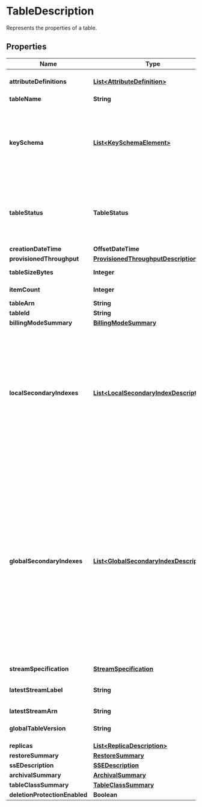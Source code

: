 

# TableDescription

Represents the properties of a table.

## Properties

| Name | Type | Description | Notes |
|------------ | ------------- | ------------- | -------------|
|**attributeDefinitions** | [**List&lt;AttributeDefinition&gt;**](AttributeDefinition.md) | &lt;p&gt;An array of &lt;code&gt;AttributeDefinition&lt;/code&gt; objects. Each of these objects describes one attribute in the table and index key schema.&lt;/p&gt; &lt;p&gt;Each &lt;code&gt;AttributeDefinition&lt;/code&gt; object in this array is composed of:&lt;/p&gt; &lt;ul&gt; &lt;li&gt; &lt;p&gt; &lt;code&gt;AttributeName&lt;/code&gt; - The name of the attribute.&lt;/p&gt; &lt;/li&gt; &lt;li&gt; &lt;p&gt; &lt;code&gt;AttributeType&lt;/code&gt; - The data type for the attribute.&lt;/p&gt; &lt;/li&gt; &lt;/ul&gt; |  [optional] |
|**tableName** | **String** | The name of the table. |  [optional] |
|**keySchema** | [**List&lt;KeySchemaElement&gt;**](KeySchemaElement.md) | &lt;p&gt;The primary key structure for the table. Each &lt;code&gt;KeySchemaElement&lt;/code&gt; consists of:&lt;/p&gt; &lt;ul&gt; &lt;li&gt; &lt;p&gt; &lt;code&gt;AttributeName&lt;/code&gt; - The name of the attribute.&lt;/p&gt; &lt;/li&gt; &lt;li&gt; &lt;p&gt; &lt;code&gt;KeyType&lt;/code&gt; - The role of the attribute:&lt;/p&gt; &lt;ul&gt; &lt;li&gt; &lt;p&gt; &lt;code&gt;HASH&lt;/code&gt; - partition key&lt;/p&gt; &lt;/li&gt; &lt;li&gt; &lt;p&gt; &lt;code&gt;RANGE&lt;/code&gt; - sort key&lt;/p&gt; &lt;/li&gt; &lt;/ul&gt; &lt;note&gt; &lt;p&gt;The partition key of an item is also known as its &lt;i&gt;hash attribute&lt;/i&gt;. The term \&quot;hash attribute\&quot; derives from DynamoDB&#39;s usage of an internal hash function to evenly distribute data items across partitions, based on their partition key values.&lt;/p&gt; &lt;p&gt;The sort key of an item is also known as its &lt;i&gt;range attribute&lt;/i&gt;. The term \&quot;range attribute\&quot; derives from the way DynamoDB stores items with the same partition key physically close together, in sorted order by the sort key value.&lt;/p&gt; &lt;/note&gt; &lt;/li&gt; &lt;/ul&gt; &lt;p&gt;For more information about primary keys, see &lt;a href&#x3D;\&quot;https://docs.aws.amazon.com/amazondynamodb/latest/developerguide/DataModel.html#DataModelPrimaryKey\&quot;&gt;Primary Key&lt;/a&gt; in the &lt;i&gt;Amazon DynamoDB Developer Guide&lt;/i&gt;.&lt;/p&gt; |  [optional] |
|**tableStatus** | **TableStatus** | &lt;p&gt;The current state of the table:&lt;/p&gt; &lt;ul&gt; &lt;li&gt; &lt;p&gt; &lt;code&gt;CREATING&lt;/code&gt; - The table is being created.&lt;/p&gt; &lt;/li&gt; &lt;li&gt; &lt;p&gt; &lt;code&gt;UPDATING&lt;/code&gt; - The table/index configuration is being updated. The table/index remains available for data operations when &lt;code&gt;UPDATING&lt;/code&gt;.&lt;/p&gt; &lt;/li&gt; &lt;li&gt; &lt;p&gt; &lt;code&gt;DELETING&lt;/code&gt; - The table is being deleted.&lt;/p&gt; &lt;/li&gt; &lt;li&gt; &lt;p&gt; &lt;code&gt;ACTIVE&lt;/code&gt; - The table is ready for use.&lt;/p&gt; &lt;/li&gt; &lt;li&gt; &lt;p&gt; &lt;code&gt;INACCESSIBLE_ENCRYPTION_CREDENTIALS&lt;/code&gt; - The KMS key used to encrypt the table in inaccessible. Table operations may fail due to failure to use the KMS key. DynamoDB will initiate the table archival process when a table&#39;s KMS key remains inaccessible for more than seven days. &lt;/p&gt; &lt;/li&gt; &lt;li&gt; &lt;p&gt; &lt;code&gt;ARCHIVING&lt;/code&gt; - The table is being archived. Operations are not allowed until archival is complete. &lt;/p&gt; &lt;/li&gt; &lt;li&gt; &lt;p&gt; &lt;code&gt;ARCHIVED&lt;/code&gt; - The table has been archived. See the ArchivalReason for more information. &lt;/p&gt; &lt;/li&gt; &lt;/ul&gt; |  [optional] |
|**creationDateTime** | **OffsetDateTime** | The date and time when the table was created, in &lt;a href&#x3D;\&quot;http://www.epochconverter.com/\&quot;&gt;UNIX epoch time&lt;/a&gt; format. |  [optional] |
|**provisionedThroughput** | [**ProvisionedThroughputDescription**](ProvisionedThroughputDescription.md) | The provisioned throughput settings for the table, consisting of read and write capacity units, along with data about increases and decreases. |  [optional] |
|**tableSizeBytes** | **Integer** | The total size of the specified table, in bytes. DynamoDB updates this value approximately every six hours. Recent changes might not be reflected in this value. |  [optional] |
|**itemCount** | **Integer** | The number of items in the specified table. DynamoDB updates this value approximately every six hours. Recent changes might not be reflected in this value. |  [optional] |
|**tableArn** | **String** | The Amazon Resource Name (ARN) that uniquely identifies the table. |  [optional] |
|**tableId** | **String** | Unique identifier for the table for which the backup was created.  |  [optional] |
|**billingModeSummary** | [**BillingModeSummary**](BillingModeSummary.md) | Contains the details for the read/write capacity mode. |  [optional] |
|**localSecondaryIndexes** | [**List&lt;LocalSecondaryIndexDescription&gt;**](LocalSecondaryIndexDescription.md) | &lt;p&gt;Represents one or more local secondary indexes on the table. Each index is scoped to a given partition key value. Tables with one or more local secondary indexes are subject to an item collection size limit, where the amount of data within a given item collection cannot exceed 10 GB. Each element is composed of:&lt;/p&gt; &lt;ul&gt; &lt;li&gt; &lt;p&gt; &lt;code&gt;IndexName&lt;/code&gt; - The name of the local secondary index.&lt;/p&gt; &lt;/li&gt; &lt;li&gt; &lt;p&gt; &lt;code&gt;KeySchema&lt;/code&gt; - Specifies the complete index key schema. The attribute names in the key schema must be between 1 and 255 characters (inclusive). The key schema must begin with the same partition key as the table.&lt;/p&gt; &lt;/li&gt; &lt;li&gt; &lt;p&gt; &lt;code&gt;Projection&lt;/code&gt; - Specifies attributes that are copied (projected) from the table into the index. These are in addition to the primary key attributes and index key attributes, which are automatically projected. Each attribute specification is composed of:&lt;/p&gt; &lt;ul&gt; &lt;li&gt; &lt;p&gt; &lt;code&gt;ProjectionType&lt;/code&gt; - One of the following:&lt;/p&gt; &lt;ul&gt; &lt;li&gt; &lt;p&gt; &lt;code&gt;KEYS_ONLY&lt;/code&gt; - Only the index and primary keys are projected into the index.&lt;/p&gt; &lt;/li&gt; &lt;li&gt; &lt;p&gt; &lt;code&gt;INCLUDE&lt;/code&gt; - Only the specified table attributes are projected into the index. The list of projected attributes is in &lt;code&gt;NonKeyAttributes&lt;/code&gt;.&lt;/p&gt; &lt;/li&gt; &lt;li&gt; &lt;p&gt; &lt;code&gt;ALL&lt;/code&gt; - All of the table attributes are projected into the index.&lt;/p&gt; &lt;/li&gt; &lt;/ul&gt; &lt;/li&gt; &lt;li&gt; &lt;p&gt; &lt;code&gt;NonKeyAttributes&lt;/code&gt; - A list of one or more non-key attribute names that are projected into the secondary index. The total count of attributes provided in &lt;code&gt;NonKeyAttributes&lt;/code&gt;, summed across all of the secondary indexes, must not exceed 100. If you project the same attribute into two different indexes, this counts as two distinct attributes when determining the total.&lt;/p&gt; &lt;/li&gt; &lt;/ul&gt; &lt;/li&gt; &lt;li&gt; &lt;p&gt; &lt;code&gt;IndexSizeBytes&lt;/code&gt; - Represents the total size of the index, in bytes. DynamoDB updates this value approximately every six hours. Recent changes might not be reflected in this value.&lt;/p&gt; &lt;/li&gt; &lt;li&gt; &lt;p&gt; &lt;code&gt;ItemCount&lt;/code&gt; - Represents the number of items in the index. DynamoDB updates this value approximately every six hours. Recent changes might not be reflected in this value.&lt;/p&gt; &lt;/li&gt; &lt;/ul&gt; &lt;p&gt;If the table is in the &lt;code&gt;DELETING&lt;/code&gt; state, no information about indexes will be returned.&lt;/p&gt; |  [optional] |
|**globalSecondaryIndexes** | [**List&lt;GlobalSecondaryIndexDescription&gt;**](GlobalSecondaryIndexDescription.md) | &lt;p&gt;The global secondary indexes, if any, on the table. Each index is scoped to a given partition key value. Each element is composed of:&lt;/p&gt; &lt;ul&gt; &lt;li&gt; &lt;p&gt; &lt;code&gt;Backfilling&lt;/code&gt; - If true, then the index is currently in the backfilling phase. Backfilling occurs only when a new global secondary index is added to the table. It is the process by which DynamoDB populates the new index with data from the table. (This attribute does not appear for indexes that were created during a &lt;code&gt;CreateTable&lt;/code&gt; operation.) &lt;/p&gt; &lt;p&gt; You can delete an index that is being created during the &lt;code&gt;Backfilling&lt;/code&gt; phase when &lt;code&gt;IndexStatus&lt;/code&gt; is set to CREATING and &lt;code&gt;Backfilling&lt;/code&gt; is true. You can&#39;t delete the index that is being created when &lt;code&gt;IndexStatus&lt;/code&gt; is set to CREATING and &lt;code&gt;Backfilling&lt;/code&gt; is false. (This attribute does not appear for indexes that were created during a &lt;code&gt;CreateTable&lt;/code&gt; operation.)&lt;/p&gt; &lt;/li&gt; &lt;li&gt; &lt;p&gt; &lt;code&gt;IndexName&lt;/code&gt; - The name of the global secondary index.&lt;/p&gt; &lt;/li&gt; &lt;li&gt; &lt;p&gt; &lt;code&gt;IndexSizeBytes&lt;/code&gt; - The total size of the global secondary index, in bytes. DynamoDB updates this value approximately every six hours. Recent changes might not be reflected in this value. &lt;/p&gt; &lt;/li&gt; &lt;li&gt; &lt;p&gt; &lt;code&gt;IndexStatus&lt;/code&gt; - The current status of the global secondary index:&lt;/p&gt; &lt;ul&gt; &lt;li&gt; &lt;p&gt; &lt;code&gt;CREATING&lt;/code&gt; - The index is being created.&lt;/p&gt; &lt;/li&gt; &lt;li&gt; &lt;p&gt; &lt;code&gt;UPDATING&lt;/code&gt; - The index is being updated.&lt;/p&gt; &lt;/li&gt; &lt;li&gt; &lt;p&gt; &lt;code&gt;DELETING&lt;/code&gt; - The index is being deleted.&lt;/p&gt; &lt;/li&gt; &lt;li&gt; &lt;p&gt; &lt;code&gt;ACTIVE&lt;/code&gt; - The index is ready for use.&lt;/p&gt; &lt;/li&gt; &lt;/ul&gt; &lt;/li&gt; &lt;li&gt; &lt;p&gt; &lt;code&gt;ItemCount&lt;/code&gt; - The number of items in the global secondary index. DynamoDB updates this value approximately every six hours. Recent changes might not be reflected in this value. &lt;/p&gt; &lt;/li&gt; &lt;li&gt; &lt;p&gt; &lt;code&gt;KeySchema&lt;/code&gt; - Specifies the complete index key schema. The attribute names in the key schema must be between 1 and 255 characters (inclusive). The key schema must begin with the same partition key as the table.&lt;/p&gt; &lt;/li&gt; &lt;li&gt; &lt;p&gt; &lt;code&gt;Projection&lt;/code&gt; - Specifies attributes that are copied (projected) from the table into the index. These are in addition to the primary key attributes and index key attributes, which are automatically projected. Each attribute specification is composed of:&lt;/p&gt; &lt;ul&gt; &lt;li&gt; &lt;p&gt; &lt;code&gt;ProjectionType&lt;/code&gt; - One of the following:&lt;/p&gt; &lt;ul&gt; &lt;li&gt; &lt;p&gt; &lt;code&gt;KEYS_ONLY&lt;/code&gt; - Only the index and primary keys are projected into the index.&lt;/p&gt; &lt;/li&gt; &lt;li&gt; &lt;p&gt; &lt;code&gt;INCLUDE&lt;/code&gt; - In addition to the attributes described in &lt;code&gt;KEYS_ONLY&lt;/code&gt;, the secondary index will include other non-key attributes that you specify.&lt;/p&gt; &lt;/li&gt; &lt;li&gt; &lt;p&gt; &lt;code&gt;ALL&lt;/code&gt; - All of the table attributes are projected into the index.&lt;/p&gt; &lt;/li&gt; &lt;/ul&gt; &lt;/li&gt; &lt;li&gt; &lt;p&gt; &lt;code&gt;NonKeyAttributes&lt;/code&gt; - A list of one or more non-key attribute names that are projected into the secondary index. The total count of attributes provided in &lt;code&gt;NonKeyAttributes&lt;/code&gt;, summed across all of the secondary indexes, must not exceed 100. If you project the same attribute into two different indexes, this counts as two distinct attributes when determining the total.&lt;/p&gt; &lt;/li&gt; &lt;/ul&gt; &lt;/li&gt; &lt;li&gt; &lt;p&gt; &lt;code&gt;ProvisionedThroughput&lt;/code&gt; - The provisioned throughput settings for the global secondary index, consisting of read and write capacity units, along with data about increases and decreases. &lt;/p&gt; &lt;/li&gt; &lt;/ul&gt; &lt;p&gt;If the table is in the &lt;code&gt;DELETING&lt;/code&gt; state, no information about indexes will be returned.&lt;/p&gt; |  [optional] |
|**streamSpecification** | [**StreamSpecification**](StreamSpecification.md) | The current DynamoDB Streams configuration for the table. |  [optional] |
|**latestStreamLabel** | **String** | &lt;p&gt;A timestamp, in ISO 8601 format, for this stream.&lt;/p&gt; &lt;p&gt;Note that &lt;code&gt;LatestStreamLabel&lt;/code&gt; is not a unique identifier for the stream, because it is possible that a stream from another table might have the same timestamp. However, the combination of the following three elements is guaranteed to be unique:&lt;/p&gt; &lt;ul&gt; &lt;li&gt; &lt;p&gt;Amazon Web Services customer ID&lt;/p&gt; &lt;/li&gt; &lt;li&gt; &lt;p&gt;Table name&lt;/p&gt; &lt;/li&gt; &lt;li&gt; &lt;p&gt; &lt;code&gt;StreamLabel&lt;/code&gt; &lt;/p&gt; &lt;/li&gt; &lt;/ul&gt; |  [optional] |
|**latestStreamArn** | **String** | The Amazon Resource Name (ARN) that uniquely identifies the latest stream for this table. |  [optional] |
|**globalTableVersion** | **String** | Represents the version of &lt;a href&#x3D;\&quot;https://docs.aws.amazon.com/amazondynamodb/latest/developerguide/GlobalTables.html\&quot;&gt;global tables&lt;/a&gt; in use, if the table is replicated across Amazon Web Services Regions. |  [optional] |
|**replicas** | [**List&lt;ReplicaDescription&gt;**](ReplicaDescription.md) | Represents replicas of the table. |  [optional] |
|**restoreSummary** | [**RestoreSummary**](RestoreSummary.md) | Contains details for the restore. |  [optional] |
|**ssEDescription** | [**SSEDescription**](SSEDescription.md) | The description of the server-side encryption status on the specified table. |  [optional] |
|**archivalSummary** | [**ArchivalSummary**](ArchivalSummary.md) | Contains information about the table archive. |  [optional] |
|**tableClassSummary** | [**TableClassSummary**](TableClassSummary.md) | Contains details of the table class. |  [optional] |
|**deletionProtectionEnabled** | **Boolean** | Indicates whether deletion protection is enabled (true) or disabled (false) on the table. |  [optional] |




